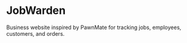 # JobWarden
Business website inspired by PawnMate for tracking jobs, employees, customers, and orders.
